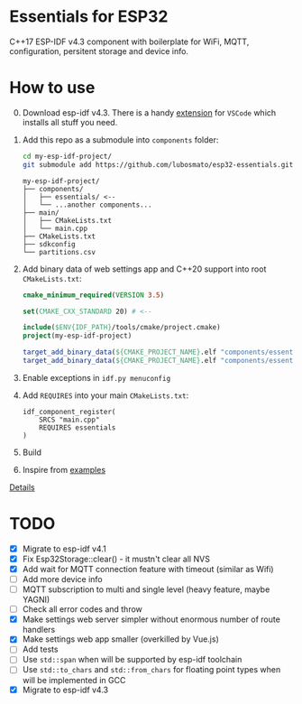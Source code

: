 # Essentials for ESP32
C++17 ESP-IDF v4.3 component with boilerplate for WiFi, MQTT, configuration, persitent storage and device info.

# How to use

0. Download esp-idf v4.3. There is a handy [extension](https://marketplace.visualstudio.com/items?itemName=espressif.esp-idf-extension) for `VSCode` which installs all stuff you need.

1. Add this repo as a submodule into `components` folder:
    ```bash
    cd my-esp-idf-project/
    git submodule add https://github.com/lubosmato/esp32-essentials.git components/essentials/
    ```
    ```
    my-esp-idf-project/
    ├── components/
    │   ├── essentials/ <--
    │   └── ...another components...
    ├── main/
    │   ├── CMakeLists.txt
    │   └── main.cpp
    ├── CMakeLists.txt
    ├── sdkconfig
    └── partitions.csv
    ```
2. Add binary data of web settings app and C++20 support into root `CMakeLists.txt`:
    ```cmake
    cmake_minimum_required(VERSION 3.5)

    set(CMAKE_CXX_STANDARD 20) # <--

    include($ENV{IDF_PATH}/tools/cmake/project.cmake)
    project(my-esp-idf-project)

    target_add_binary_data(${CMAKE_PROJECT_NAME}.elf "components/essentials/resources/web/dist/app.js.gz" TEXT) # <-- (only needed by `essentials::SettingsServer`)
    target_add_binary_data(${CMAKE_PROJECT_NAME}.elf "components/essentials/resources/web/dist/index.html.gz" TEXT) # <-- (only needed by `essentials::SettingsServer`)
    ```
3. Enable exceptions in `idf.py menuconfig`
4. Add `REQUIRES` into your main `CMakeLists.txt`:
    ```
    idf_component_register(
        SRCS "main.cpp"
        REQUIRES essentials
    )
    ```
5. Build
6. Inspire from [examples](examples/)

[Details](examples/readme.md#Details)

# TODO
- [x] Migrate to esp-idf v4.1
- [x] Fix Esp32Storage::clear() - it mustn't clear all NVS
- [x] Add wait for MQTT connection feature with timeout (similar as Wifi)
- [ ] Add more device info
- [ ] MQTT subscription to multi and single level (heavy feature, maybe YAGNI)
- [ ] Check all error codes and throw
- [x] Make settings web server simpler without enormous number of route handlers
- [x] Make settings web app smaller (overkilled by Vue.js)
- [ ] Add tests
- [ ] Use `std::span` when will be supported by esp-idf toolchain
- [ ] Use `std::to_chars` and `std::from_chars` for floating point types when will be implemented in GCC
- [x] Migrate to esp-idf v4.3
